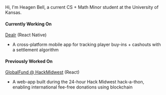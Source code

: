 Hi, I'm Heagen Bell, a current CS + Math Minor student at the University of Kansas.

#### Currently Working On

[Dealr](https://github.com/heagenb03/Dealr) (React Native)
  - A cross-platform mobile app for tracking player buy-ins + cashouts with a settlement algorithm 

#### Previously Worked On
[GlobalFund @ HackMidwest](https://github.com/heagenb03/GlobalFund-HackMidwest-25) (React)
  - A web-app built during the 24-hour Hack Midwest hack-a-thon, enabling international fee-free donations using blockchain
